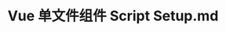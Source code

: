---
layout: post
title: Vue 单文件组件 Script Setup.md
categories: [Vue]
description: 
keywords: Vue 单文件组件 Script Setup.md
mermaid: false
sequence: false
flow: false
mathjax: false
mindmap: false
mindmap2: false
---